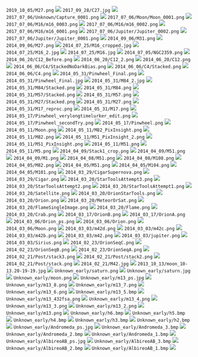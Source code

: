 `2019_10_05/M27.png` [![](/image/2019_10_05/M27.png)](/space/2019_10_05/M27.png)
`2017_09_28/C27.jpg` [![](/image/2017_09_28/C27.jpg)](/space/2017_09_28/C27.jpg)
`2017_07_06/Unknown/Capture_0001.png` [![](/image/2017_07_06/Unknown/Capture_0001.png)](/space/2017_07_06/Unknown/Capture_0001.png)
`2017_07_06/Moon/Moon_0001.png` [![](/image/2017_07_06/Moon/Moon_0001.png)](/space/2017_07_06/Moon/Moon_0001.png)
`2017_07_06/M16/m16_0003.png` [![](/image/2017_07_06/M16/m16_0003.png)](/space/2017_07_06/M16/m16_0003.png)
`2017_07_06/M16/m16_0002.png` [![](/image/2017_07_06/M16/m16_0002.png)](/space/2017_07_06/M16/m16_0002.png)
`2017_07_06/M16/m16_0001.png` [![](/image/2017_07_06/M16/m16_0001.png)](/space/2017_07_06/M16/m16_0001.png)
`2017_07_06/Jupiter/Jupiter_0002.png` [![](/image/2017_07_06/Jupiter/Jupiter_0002.png)](/space/2017_07_06/Jupiter/Jupiter_0002.png)
`2017_07_06/Jupiter/Jupiter_0001.png` [![](/image/2017_07_06/Jupiter/Jupiter_0001.png)](/space/2017_07_06/Jupiter/Jupiter_0001.png)
`2014_09_06/M31.png` [![](/image/2014_09_06/M31.png)](/space/2014_09_06/M31.png)
`2014_09_06/M27.png` [![](/image/2014_09_06/M27.png)](/space/2014_09_06/M27.png)
`2014_07_25/M16_cropped.jpg` [![](/image/2014_07_25/M16_cropped.jpg)](/space/2014_07_25/M16_cropped.jpg)
`2014_07_25/M16_2.jpg` [![](/image/2014_07_25/M16_2.jpg)](/space/2014_07_25/M16_2.jpg)
`2014_07_25/M16.jpg` [![](/image/2014_07_25/M16.jpg)](/space/2014_07_25/M16.jpg)
`2014_07_05/NGC2359.png` [![](/image/2014_07_05/NGC2359.png)](/space/2014_07_05/NGC2359.png)
`2014_06_20/C12_Before.png` [![](/image/2014_06_20/C12_Before.png)](/space/2014_06_20/C12_Before.png)
`2014_06_20/C12_2.png` [![](/image/2014_06_20/C12_2.png)](/space/2014_06_20/C12_2.png)
`2014_06_20/C12.png` [![](/image/2014_06_20/C12.png)](/space/2014_06_20/C12.png)
`2014_06_06/C4/StackedNoDarkBias.png` [![](/image/2014_06_06/C4/StackedNoDarkBias.png)](/space/2014_06_06/C4/StackedNoDarkBias.png)
`2014_06_06/C4/Stacked.png` [![](/image/2014_06_06/C4/Stacked.png)](/space/2014_06_06/C4/Stacked.png)
`2014_06_06/C4.png` [![](/image/2014_06_06/C4.png)](/space/2014_06_06/C4.png)
`2014_05_31/Pinwheel_Final.png` [![](/image/2014_05_31/Pinwheel_Final.png)](/space/2014_05_31/Pinwheel_Final.png)
`2014_05_31/Pinwheel_Final.jpg` [![](/image/2014_05_31/Pinwheel_Final.jpg)](/space/2014_05_31/Pinwheel_Final.jpg)
`2014_05_31/M84_2.jpg` [![](/image/2014_05_31/M84_2.jpg)](/space/2014_05_31/M84_2.jpg)
`2014_05_31/M84/Stacked.png` [![](/image/2014_05_31/M84/Stacked.png)](/space/2014_05_31/M84/Stacked.png)
`2014_05_31/M84.png` [![](/image/2014_05_31/M84.png)](/space/2014_05_31/M84.png)
`2014_05_31/M57/Stacked.png` [![](/image/2014_05_31/M57/Stacked.png)](/space/2014_05_31/M57/Stacked.png)
`2014_05_31/M57.png` [![](/image/2014_05_31/M57.png)](/space/2014_05_31/M57.png)
`2014_05_31/M27/Stacked.png` [![](/image/2014_05_31/M27/Stacked.png)](/space/2014_05_31/M27/Stacked.png)
`2014_05_31/M27.png` [![](/image/2014_05_31/M27.png)](/space/2014_05_31/M27.png)
`2014_05_31/M17_reproc.png` [![](/image/2014_05_31/M17_reproc.png)](/space/2014_05_31/M17_reproc.png)
`2014_05_31/M17.png` [![](/image/2014_05_31/M17.png)](/space/2014_05_31/M17.png)
`2014_05_17/Pinwheel_verylongtimelurker_edit.png` [![](/image/2014_05_17/Pinwheel_verylongtimelurker_edit.png)](/space/2014_05_17/Pinwheel_verylongtimelurker_edit.png)
`2014_05_17/Pinwheel_secondTry.png` [![](/image/2014_05_17/Pinwheel_secondTry.png)](/space/2014_05_17/Pinwheel_secondTry.png)
`2014_05_17/Pinwheel.png` [![](/image/2014_05_17/Pinwheel.png)](/space/2014_05_17/Pinwheel.png)
`2014_05_11/Moon.png` [![](/image/2014_05_11/Moon.png)](/space/2014_05_11/Moon.png)
`2014_05_11/M82_PixInsight.png` [![](/image/2014_05_11/M82_PixInsight.png)](/space/2014_05_11/M82_PixInsight.png)
`2014_05_11/M82.png` [![](/image/2014_05_11/M82.png)](/space/2014_05_11/M82.png)
`2014_05_11/M51_PixInsight_2.png` [![](/image/2014_05_11/M51_PixInsight_2.png)](/space/2014_05_11/M51_PixInsight_2.png)
`2014_05_11/M51_PixInsight.png` [![](/image/2014_05_11/M51_PixInsight.png)](/space/2014_05_11/M51_PixInsight.png)
`2014_05_11/M51.png` [![](/image/2014_05_11/M51.png)](/space/2014_05_11/M51.png)
`2014_05_11/M5.png` [![](/image/2014_05_11/M5.png)](/space/2014_05_11/M5.png)
`2014_04_09/Stack1_crop.png` [![](/image/2014_04_09/Stack1_crop.png)](/space/2014_04_09/Stack1_crop.png)
`2014_04_09/M51.png` [![](/image/2014_04_09/M51.png)](/space/2014_04_09/M51.png)
`2014_04_09/M1.png` [![](/image/2014_04_09/M1.png)](/space/2014_04_09/M1.png)
`2014_04_08/M51.png` [![](/image/2014_04_08/M51.png)](/space/2014_04_08/M51.png)
`2014_04_08/M108.png` [![](/image/2014_04_08/M108.png)](/space/2014_04_08/M108.png)
`2014_04_05/M82.png` [![](/image/2014_04_05/M82.png)](/space/2014_04_05/M82.png)
`2014_04_05/M51.png` [![](/image/2014_04_05/M51.png)](/space/2014_04_05/M51.png)
`2014_04_05/M104.png` [![](/image/2014_04_05/M104.png)](/space/2014_04_05/M104.png)
`2014_04_05/M101.png` [![](/image/2014_04_05/M101.png)](/space/2014_04_05/M101.png)
`2014_03_29/CigarSupernova.png` [![](/image/2014_03_29/CigarSupernova.png)](/space/2014_03_29/CigarSupernova.png)
`2014_03_29/Cigar.png` [![](/image/2014_03_29/Cigar.png)](/space/2014_03_29/Cigar.png)
`2014_03_20/StarToolsAttempt3.png` [![](/image/2014_03_20/StarToolsAttempt3.png)](/space/2014_03_20/StarToolsAttempt3.png)
`2014_03_20/StarToolsAttempt2.png` [![](/image/2014_03_20/StarToolsAttempt2.png)](/space/2014_03_20/StarToolsAttempt2.png)
`2014_03_20/StarToolsAttempt1.png` [![](/image/2014_03_20/StarToolsAttempt1.png)](/space/2014_03_20/StarToolsAttempt1.png)
`2014_03_20/Satellite.png` [![](/image/2014_03_20/Satellite.png)](/space/2014_03_20/Satellite.png)
`2014_03_20/OrionStarTools.png` [![](/image/2014_03_20/OrionStarTools.png)](/space/2014_03_20/OrionStarTools.png)
`2014_03_20/Orion.png` [![](/image/2014_03_20/Orion.png)](/space/2014_03_20/Orion.png)
`2014_03_20/MeteorOrSat.png` [![](/image/2014_03_20/MeteorOrSat.png)](/space/2014_03_20/MeteorOrSat.png)
`2014_03_20/FlameSingleImage.png` [![](/image/2014_03_20/FlameSingleImage.png)](/space/2014_03_20/FlameSingleImage.png)
`2014_03_20/Flame.png` [![](/image/2014_03_20/Flame.png)](/space/2014_03_20/Flame.png)
`2014_03_20/Crab.png` [![](/image/2014_03_20/Crab.png)](/space/2014_03_20/Crab.png)
`2014_03_17/OrionB.png` [![](/image/2014_03_17/OrionB.png)](/space/2014_03_17/OrionB.png)
`2014_03_17/OrionA.png` [![](/image/2014_03_17/OrionA.png)](/space/2014_03_17/OrionA.png)
`2014_03_06/Orion_ps.png` [![](/image/2014_03_06/Orion_ps.png)](/space/2014_03_06/Orion_ps.png)
`2014_03_06/Orion.png` [![](/image/2014_03_06/Orion.png)](/space/2014_03_06/Orion.png)
`2014_03_06/Moon.png` [![](/image/2014_03_06/Moon.png)](/space/2014_03_06/Moon.png)
`2014_03_03/m42d.png` [![](/image/2014_03_03/m42d.png)](/space/2014_03_03/m42d.png)
`2014_03_03/m42c.png` [![](/image/2014_03_03/m42c.png)](/space/2014_03_03/m42c.png)
`2014_03_03/m42b.png` [![](/image/2014_03_03/m42b.png)](/space/2014_03_03/m42b.png)
`2014_03_03/m42.png` [![](/image/2014_03_03/m42.png)](/space/2014_03_03/m42.png)
`2014_03_03/jupiter.png` [![](/image/2014_03_03/jupiter.png)](/space/2014_03_03/jupiter.png)
`2014_03_03/Sirius.png` [![](/image/2014_03_03/Sirius.png)](/space/2014_03_03/Sirius.png)
`2014_02_23/OrionSeqC.png` [![](/image/2014_02_23/OrionSeqC.png)](/space/2014_02_23/OrionSeqC.png)
`2014_02_23/OrionSeqB.png` [![](/image/2014_02_23/OrionSeqB.png)](/space/2014_02_23/OrionSeqB.png)
`2014_02_23/OrionSeqA.png` [![](/image/2014_02_23/OrionSeqA.png)](/space/2014_02_23/OrionSeqA.png)
`2014_02_21/Post/stack3.png` [![](/image/2014_02_21/Post/stack3.png)](/space/2014_02_21/Post/stack3.png)
`2014_02_21/Post/stack2.png` [![](/image/2014_02_21/Post/stack2.png)](/space/2014_02_21/Post/stack2.png)
`2014_02_21/Post/stack.png` [![](/image/2014_02_21/Post/stack.png)](/space/2014_02_21/Post/stack.png)
`2014_02_21/M42.jpg` [![](/image/2014_02_21/M42.jpg)](/space/2014_02_21/M42.jpg)
`2013_10_13/moon_10-13.20-19-19.jpg` [![](/image/2013_10_13/moon_10-13.20-19-19.jpg)](/space/2013_10_13/moon_10-13.20-19-19.jpg)
`Unknown_early/saturn.png` [![](/image/Unknown_early/saturn.png)](/space/Unknown_early/saturn.png)
`Unknown_early/saturn.jpg` [![](/image/Unknown_early/saturn.jpg)](/space/Unknown_early/saturn.jpg)
`Unknown_early/moon.png` [![](/image/Unknown_early/moon.png)](/space/Unknown_early/moon.png)
`Unknown_early/m13_ps.jpg` [![](/image/Unknown_early/m13_ps.jpg)](/space/Unknown_early/m13_ps.jpg)
`Unknown_early/m13_8.png` [![](/image/Unknown_early/m13_8.png)](/space/Unknown_early/m13_8.png)
`Unknown_early/m13_7.png` [![](/image/Unknown_early/m13_7.png)](/space/Unknown_early/m13_7.png)
`Unknown_early/m13_6.png` [![](/image/Unknown_early/m13_6.png)](/space/Unknown_early/m13_6.png)
`Unknown_early/m13_5.bmp` [![](/image/Unknown_early/m13_5.bmp)](/space/Unknown_early/m13_5.bmp)
`Unknown_early/m13_432fsa.png` [![](/image/Unknown_early/m13_432fsa.png)](/space/Unknown_early/m13_432fsa.png)
`Unknown_early/m13_4.png` [![](/image/Unknown_early/m13_4.png)](/space/Unknown_early/m13_4.png)
`Unknown_early/m13_3.png` [![](/image/Unknown_early/m13_3.png)](/space/Unknown_early/m13_3.png)
`Unknown_early/m13_2.png` [![](/image/Unknown_early/m13_2.png)](/space/Unknown_early/m13_2.png)
`Unknown_early/m13.png` [![](/image/Unknown_early/m13.png)](/space/Unknown_early/m13.png)
`Unknown_early/h6.bmp` [![](/image/Unknown_early/h6.bmp)](/space/Unknown_early/h6.bmp)
`Unknown_early/h5.bmp` [![](/image/Unknown_early/h5.bmp)](/space/Unknown_early/h5.bmp)
`Unknown_early/h4.bmp` [![](/image/Unknown_early/h4.bmp)](/space/Unknown_early/h4.bmp)
`Unknown_early/h3.bmp` [![](/image/Unknown_early/h3.bmp)](/space/Unknown_early/h3.bmp)
`Unknown_early/h2.bmp` [![](/image/Unknown_early/h2.bmp)](/space/Unknown_early/h2.bmp)
`Unknown_early/Andromeda_ps.jpg` [![](/image/Unknown_early/Andromeda_ps.jpg)](/space/Unknown_early/Andromeda_ps.jpg)
`Unknown_early/Andromeda_3.bmp` [![](/image/Unknown_early/Andromeda_3.bmp)](/space/Unknown_early/Andromeda_3.bmp)
`Unknown_early/Andromeda_2.bmp` [![](/image/Unknown_early/Andromeda_2.bmp)](/space/Unknown_early/Andromeda_2.bmp)
`Unknown_early/Andromeda_1.bmp` [![](/image/Unknown_early/Andromeda_1.bmp)](/space/Unknown_early/Andromeda_1.bmp)
`Unknown_early/AlbireoAB_ps.jpg` [![](/image/Unknown_early/AlbireoAB_ps.jpg)](/space/Unknown_early/AlbireoAB_ps.jpg)
`Unknown_early/AlbireoAB_3.bmp` [![](/image/Unknown_early/AlbireoAB_3.bmp)](/space/Unknown_early/AlbireoAB_3.bmp)
`Unknown_early/AlbireoAB_2.bmp` [![](/image/Unknown_early/AlbireoAB_2.bmp)](/space/Unknown_early/AlbireoAB_2.bmp)
`Unknown_early/AlbireoAB_1.bmp` [![](/image/Unknown_early/AlbireoAB_1.bmp)](/space/Unknown_early/AlbireoAB_1.bmp)
